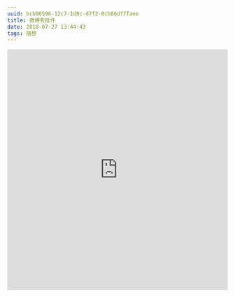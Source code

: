 ```yaml
---
uuid: bcb90596-12c7-1d8c-d7f2-0cb86dfffaee
title: 微博秀挂件
date: 2018-07-27 13:44:43
tags: 随想
---
```

<iframe width="100%" height="550" class="share_self"  frameborder="0" scrolling="no" src="https://widget.weibo.com/weiboshow/index.php?language=&width=0&height=550&fansRow=1&ptype=1&speed=0&skin=2&isTitle=1&noborder=0&isWeibo=1&isFans=1&uid=5910563005&verifier=49d51bf3&dpc=1"></iframe>